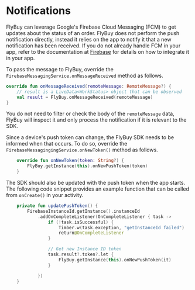 # Notifications

FlyBuy can leverage Google's Firebase Cloud Messaging (FCM) to get updates about the status of an order. FlyBuy does not perform the push notification directly, instead it relies on the app to notify it that a new notification has been received. If you do not already handle FCM in your app, refer to the documentation at [Firebase](https://firebase.google.com) for details on how to integrate it in your app.

To pass the message to FlyBuy, override the `FirebaseMessagingService.onMessageReceived` method as follows.

```kotlin
override fun onMessageReceived(remoteMessage: RemoteMessage?) {
    // result is a LiveData<WorkStatus> object that can be observed
    val result = FlyBuy.onMessageReceived(remoteMessage)
}
```

You do not need to filter or check the body of the `remoteMessage` data, FlyBuy will inspect it and only process the notification if it is relevant to the SDK.

Since a device's push token can change, the FlyBuy SDK needs to be informed when that occurs. To do so, override the `FirebaseMessagingingService.onNewToken()` method as follows.

```kotlin
    override fun onNewToken(token: String?) {
        FlyBuy.getInstance(this).onNewPushToken(token)
    }
```

The SDK should also be updated with the push token when the app starts. The following code snippet provides an example function that can be called from `onCreate()` in your activity.

```kotlin
    private fun updatePushToken() {
        FirebaseInstanceId.getInstance().instanceId
            .addOnCompleteListener(OnCompleteListener { task ->
                if (!task.isSuccessful) {
                    Timber.w(task.exception, "getInstanceId failed")
                    return@OnCompleteListener
                }

                // Get new Instance ID token
                task.result?.token?.let {
                    FlyBuy.getInstance(this).onNewPushToken(it)
                }

            })
    }
```